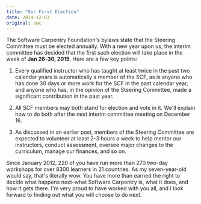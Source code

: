 ```yaml
---
title: "Our First Election"
date: 2014-12-03
original: swc
---
```

<p>
  The Software Carpentry Foundation's bylaws
  state that the Steering Committee must be elected annually.
  With a new year upon us,
  the interim committee has decided that the first such election will take place
  in the week of <strong>Jan 26-30, 2015</strong>.
  Here are a few key points:
</p>
<ol>
  <li>
    <p>
      Every qualified instructor who has taught at least twice in the past two calendar years
      is automatically a member of the SCF,
      as is anyone who has done 30 days or more work for the SCF in the past calendar year,
      and anyone who has,
      in the opinion of the Steering Committee,
      made a significant contribution in the past year.
    </p>
  </li>
  <li>
    <p>
      All SCF members may both stand for election and vote in it.
      We'll explain how to do both after the next interim committee meeting on December 16.
    </p>
  </li>
  <li>
    <p>
      As discussed in an earlier post,
      members of the Steering Committee are expected to volunteer at least 2-3 hours a week
      to help mentor our instructors,
      conduct assessment,
      oversee major changes to the curriculum,
      manage our finances,
      and so on.
    </p>
  </li>
</ol>
<p>
  Since January 2012,
  220 of you have run more than 270 two-day workshops for over 8300 learners in 21 countries.
  As my seven-year-old would say,
  that's literally wow.
  You have more than earned the right to decide what happens next–what
  Software Carpentry is, what it does, and how it gets there.
  I'm very proud to have worked with you all,
  and I look forward to finding out what you will choose to do next.
</p>
